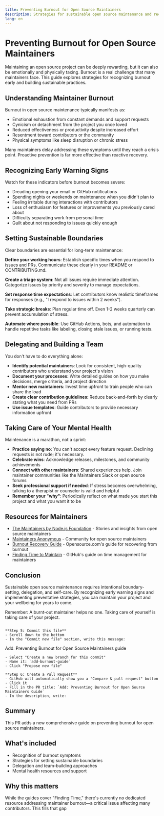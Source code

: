 ```yaml
---
title: Preventing Burnout for Open Source Maintainers
description: Strategies for sustainable open source maintenance and recognizing burnout early
lang: en
---
```


# Preventing Burnout for Open Source Maintainers

Maintaining an open source project can be deeply rewarding, but it can also be emotionally and physically taxing. Burnout is a real challenge that many maintainers face. This guide explores strategies for recognizing burnout early and building sustainable practices.

## Understanding Maintainer Burnout

Burnout in open source maintenance typically manifests as:
- Emotional exhaustion from constant demands and support requests
- Cynicism or detachment from the project you once loved
- Reduced effectiveness or productivity despite increased effort
- Resentment toward contributors or the community
- Physical symptoms like sleep disruption or chronic stress

Many maintainers delay addressing these symptoms until they reach a crisis point. Proactive prevention is far more effective than reactive recovery.

## Recognizing Early Warning Signs

Watch for these indicators before burnout becomes severe:
- Dreading opening your email or GitHub notifications
- Spending nights or weekends on maintenance when you didn't plan to
- Feeling irritable during interactions with contributors
- Loss of enthusiasm for features or improvements you previously cared about
- Difficulty separating work from personal time
- Guilt about not responding to issues quickly enough

## Setting Sustainable Boundaries

Clear boundaries are essential for long-term maintenance:

**Define your working hours**: Establish specific times when you respond to issues and PRs. Communicate these clearly in your README or CONTRIBUTING.md.

**Create a triage system**: Not all issues require immediate attention. Categorize issues by priority and severity to manage expectations.

**Set response time expectations**: Let contributors know realistic timeframes for responses (e.g., "I respond to issues within 2 weeks").

**Take strategic breaks**: Plan regular time off. Even 1-2 weeks quarterly can prevent accumulation of stress.

**Automate where possible**: Use GitHub Actions, bots, and automation to handle repetitive tasks like labeling, closing stale issues, or running tests.

## Delegating and Building a Team

You don't have to do everything alone:

- **Identify potential maintainers**: Look for consistent, high-quality contributors who understand your project's vision
- **Document your processes**: Write detailed guides on how you make decisions, merge criteria, and project direction
- **Mentor new maintainers**: Invest time upfront to train people who can share the load
- **Create clear contribution guidelines**: Reduce back-and-forth by clearly stating what you need from PRs
- **Use issue templates**: Guide contributors to provide necessary information upfront

## Taking Care of Your Mental Health

Maintenance is a marathon, not a sprint:

- **Practice saying no**: You can't accept every feature request. Declining requests is not rude; it's necessary.
- **Celebrate wins**: Acknowledge releases, milestones, and community achievements
- **Connect with other maintainers**: Shared experiences help. Join maintainer communities like the Maintainers Slack or open source forums
- **Seek professional support if needed**: If stress becomes overwhelming, talking to a therapist or counselor is valid and helpful
- **Remember your "why"**: Periodically reflect on what made you start this project and what you want it to be

## Resources for Maintainers

- [The Maintainers by Node.js Foundation](https://www.sas.upenn.edu/~jesusfv/) - Stories and insights from open source maintainers
- [Maintainers Anonymous](https://maintainers.github.io/) - Community for open source maintainers
- [Burnout Recovery Guide](https://opensource.com/article/19/11/burnout-open-source-maintainers) - Opensource.com's guide for recovering from burnout
- [Finding Time to Maintain](https://opensource.guide/finding-time/) - GitHub's guide on time management for maintainers

## Conclusion

Sustainable open source maintenance requires intentional boundary-setting, delegation, and self-care. By recognizing early warning signs and implementing preventative strategies, you can maintain your project and your wellbeing for years to come.

Remember: A burnt-out maintainer helps no one. Taking care of yourself is taking care of your project.
```

**Step 5: Commit this file**
- Scroll down to the bottom
- In the "Commit new file" section, write this message:
```
  Add: Preventing Burnout for Open Source Maintainers guide
```
- Select "Create a new branch for this commit" 
- Name it: `add-burnout-guide`
- Click "Propose new file"

**Step 6: Create a Pull Request**
- GitHub will automatically show you a "Compare & pull request" button
- Click it
- Fill in the PR title: `Add: Preventing Burnout for Open Source Maintainers Guide`
- In the description, write:
```
## Summary
This PR adds a new comprehensive guide on preventing burnout for open source maintainers.

## What's included
- Recognition of burnout symptoms
- Strategies for setting sustainable boundaries
- Delegation and team-building approaches
- Mental health resources and support

## Why this matters
While the guides cover "Finding Time," there's currently no dedicated resource addressing maintainer burnout—a critical issue affecting many contributors. This fills that gap
